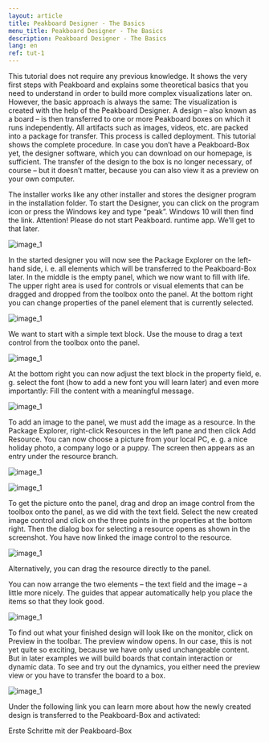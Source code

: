 ```yaml
---
layout: article
title: Peakboard Designer - The Basics
menu_title: Peakboard Designer - The Basics
description: Peakboard Designer - The Basics
lang: en
ref: tut-1
---
```



This tutorial does not require any previous knowledge. It shows the very first steps with Peakboard and explains some theoretical basics that you need to understand in order to build more complex visualizations later on. However, the basic approach is always the same: The visualization is created with the help of the Peakboard Designer. A design – also known as a board – is then transferred to one or more Peakboard boxes on which it runs independently. All artifacts such as images, videos, etc. are packed into a package for transfer. This process is called deployment. This tutorial shows the complete procedure. In case you don’t have a Peakboard-Box yet, the designer software, which you can download on our homepage, is sufficient. The transfer of the design to the box is no longer necessary, of course – but it doesn’t matter, because you can also view it as a preview on your own computer.

The installer works like any other installer and stores the designer program in the installation folder. To start the Designer, you can click on the program icon or press the Windows key and type “peak”. Windows 10 will then find the link. Attention! Please do not start Peakboard. runtime app. We’ll get to that later.

![image_1](/assets/images/Tutorial/Basics/TutorialBasics01.png)

In the started designer you will now see the Package Explorer on the left-hand side, i. e. all elements which will be transferred to the Peakboard-Box later. In the middle is the empty panel, which we now want to fill with life. The upper right area is used for controls or visual elements that can be dragged and dropped from the toolbox onto the panel. At the bottom right you can change properties of the panel element that is currently selected.

![image_1](/assets/images/Tutorial/Basics/TutorialBasics02.png)

We want to start with a simple text block. Use the mouse to drag a text control from the toolbox onto the panel.

![image_1](/assets/images/Tutorial/Basics/TutorialBasics03.png)

At the bottom right you can now adjust the text block in the property field, e. g. select the font (how to add a new font you will learn later) and even more importantly: Fill the content with a meaningful message.

![image_1](/assets/images/Tutorial/Basics/TutorialBasics04.png)

To add an image to the panel, we must add the image as a resource. In the Package Explorer, right-click Resources in the left pane and then click Add Resource. You can now choose a picture from your local PC, e. g. a nice holiday photo, a company logo or a puppy. The screen then appears as an entry under the resource branch.


![image_1](/assets/images/Tutorial/Basics/TutorialBasics05.png)

![image_1](/assets/images/Tutorial/Basics/TutorialBasics06.png)

To get the picture onto the panel, drag and drop an image control from the toolbox onto the panel, as we did with the text field. Select the new created image control and click on the three points in the properties at the bottom right. Then the dialog box for selecting a resource opens as shown in the screenshot. You have now linked the image control to the resource.



![image_1](/assets/images/Tutorial/Basics/TutorialBasics07.png)

Alternatively, you can drag the resource directly to the panel.

You can now arrange the two elements – the text field and the image – a little more nicely. The guides that appear automatically help you place the items so that they look good.

![image_1](/assets/images/Tutorial/Basics/TutorialBasics08.png)



To find out what your finished design will look like on the monitor, click on Preview in the toolbar. The preview window opens. In our case, this is not yet quite so exciting, because we have only used unchangeable content. But in later examples we will build boards that contain interaction or dynamic data. To see and try out the dynamics, you either need the preview view or you have to transfer the board to a box.

![image_1](/assets/images/Tutorial/Basics/TutorialBasics09.png)

Under the following link you can learn more about how the newly created design is transferred to the Peakboard-Box and activated:



Erste Schritte mit der Peakboard-Box
